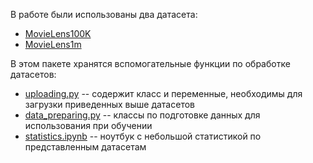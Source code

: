 В работе были использованы два датасета:
 * [MovieLens100K](https://grouplens.org/datasets/movielens/100k/)
 * [MovieLens1m](https://grouplens.org/datasets/movielens/1m/)

В этом пакете хранятся вспомогательные функции по обработке датасетов:
* [uploading.py](uploading.py) -- содержит класс и переменные, необходимы для загрузки приведенных выше датасетов
* [data_preparing.py](data_preparing.py) -- классы по подготовке данных для использования при обучении
* [statistics.ipynb](statistics.ipynb) -- ноутбук с небольшой статистикой по представленным датасетам